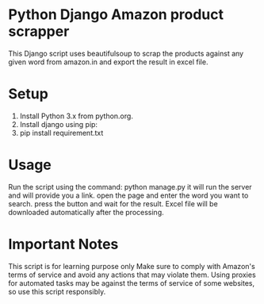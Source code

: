 # Python Django Amazon product scrapper
 This Django script uses beautifulsoup to scrap the products against any given word from amazon.in and export the result in excel file.

 # Setup
 1. Install Python 3.x from python.org.
 2. Install django using pip:
 3. pip install requirement.txt


# Usage
 Run the script using the command:
 python manage.py
  it will run the server and will provide you a link. open the page and enter the word you want to search. press the button and wait for the result. Excel file will be downloaded automatically after the processing.
 # Important Notes
 This script is for learning purpose only
 Make sure to comply with Amazon's terms of service and avoid any actions that may violate them.
 Using proxies for automated tasks may be against the terms of service of some websites, so use this script responsibly.
